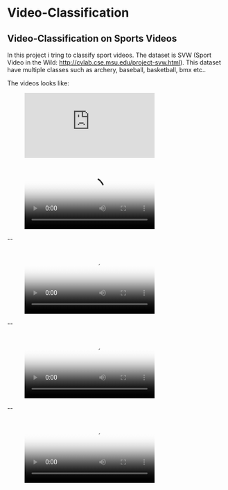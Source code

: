 # Video-Classification
## Video-Classification on Sports Videos

In this project i tring to classify sport videos. The dataset is SVW (Sport Video in the Wild: http://cvlab.cse.msu.edu/project-svw.html).
This dataset have multiple classes such as archery, baseball, basketball, bmx etc..

The videos looks like:
<!-- blank line -->
<figure class="video_container">
  <iframe src="https://www.youtube.com/watch?v=xdIjYBtnvZU" frameborder="0" allowfullscreen="true"> </iframe>
</figure>
<!-- blank line -->



<!-- blank line -->
<figure class="video_container">
  <video controls="true" allowfullscreen="true" poster="Videos\poster_archery.jpg">
    <source src="Videos\archery.mp4" type="video/mp4">
  </video>
</figure>
--
<figure class="video_container">
  <video controls="true" allowfullscreen="true" poster="Videos\poster_baseball.jpg">
    <source src="Videos\baseball.mp4" type="video/mp4">
  </video>
</figure>
--
<figure class="video_container">
  <video controls="true" allowfullscreen="true" poster="Videos\poster_basketball.jpg">
    <source src="Videos\basketball.mp4" type="video/mp4">
  </video>
</figure>
--
<figure class="video_container">
  <video controls="true" allowfullscreen="true" poster="Videos\poster_bmx.jpg">
    <source src="Videos\bmx.mp4" type="video/mp4">
  </video>
</figure>
<!-- blank line -->

